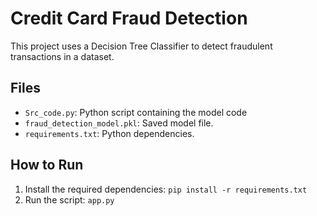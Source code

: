 # Credit Card Fraud Detection
This project uses a Decision Tree Classifier to detect fraudulent transactions in a dataset. 

## Files
- `Src_code.py`: Python script containing the model code
- `fraud_detection_model.pkl`: Saved model file.
- `requirements.txt`: Python dependencies.

## How to Run
1. Install the required dependencies: `pip install -r requirements.txt`
2. Run the script: `app.py`
